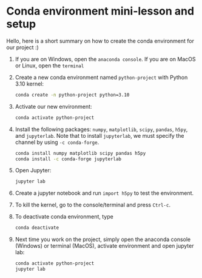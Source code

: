 # Conda environment mini-lesson and setup

Hello, here is a short summary on how to create the conda environment for our project :)

1. If you are on Windows, open the `anaconda console`. If you are on MacOS or Linux, open the `terminal`

2. Create a new conda environment named `python-project` with Python 3.10 kernel:

    ```bash
    conda create -n python-project python=3.10
    ```

3. Activate our new environment:

    ```bash
    conda activate python-project
    ```

4. Install the following packages: `numpy`, `matplotlib`, `scipy`, `pandas`, `h5py`, and `jupyterlab`. Note that to install `jupyterlab`, we must specify the channel by using `-c conda-forge`.

    ```bash
    conda install numpy matplotlib scipy pandas h5py
    conda install -c conda-forge jupyterlab
    ```

5. Open Jupyter:

    ```bash
    jupyter lab
    ```

6. Create a jupyter notebook and run `import h5py` to test the environment.

7. To kill the kernel, go to the console/terminal and press `Ctrl-c`.

8. To deactivate conda environment, type

    ```bash
    conda deactivate
    ```

9. Next time you work on the project, simply open the anaconda console (Windows) or terminal (MacOS), activate environment and open jupyter lab:

    ```bash
    conda activate python-project
    jupyter lab
    ```